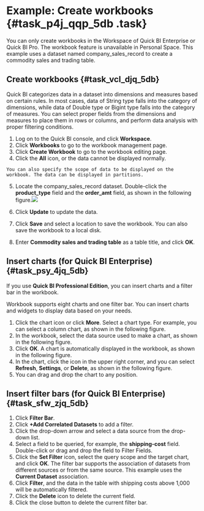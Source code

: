 # Example: Create workbooks {#task_p4j_qqp_5db .task}

You can only create workbooks in the Workspace of Quick BI Enterprise or Quick BI Pro. The workbook feature is unavailable in Personal Space. This example uses a dataset named company\_sales\_record to create a commodity sales and trading table.

## Create workbooks {#task_vcl_djq_5db}

Quick BI categorizes data in a dataset into dimensions and measures based on certain rules. In most cases, data of String type falls into the category of dimensions, while data of Double type or Bigint type falls into the category of measures. You can select proper fields from the dimensions and measures to place them in rows or columns, and perform data analysis with proper filtering conditions.

1.  Log on to the Quick BI console, and click **Workspace**. 
2.  Click **Workbooks** to go to the workbook management page. 
3.   Click **Create Workbook** to go to the workbook editing page. 
4.   Click the **All** icon, or the data cannot be displayed normally. 

    You can also specify the scope of data to be displayed on the workbook. The data can be displayed in partitions.

5.  Locate the company\_sales\_record dataset. Double-click the **product\_type** field and the **order\_amt** field, as shown in the following figure.![](http://static-aliyun-doc.oss-cn-hangzhou.aliyuncs.com/assets/img/9078/15502129326296_en-US.png)

 
6.   Click **Update** to update the data. 
7.   Click **Save** and select a location to save the workbook. You can also save the workbook to a local disk.
8.  Enter **Commodity sales and trading table** as a table title, and click **OK**. 

## Insert charts \(for Quick BI Enterprise\) {#task_psy_4jq_5db}

If you use **Quick BI Professional Edition**, you can insert charts and a filter bar in the workbook.

Workbook supports eight charts and one filter bar. You can insert charts and widgets to display data based on your needs.

1.  Click the chart icon or click **More**. Select a chart type. For example, you can select a column chart, as shown in the following figure. 
2.  In the workbook, select the data source used to make a chart, as shown in the following figure. 
3.  Click **OK**. A chart is automatically displayed in the workbook, as shown in the following figure. 
4.  In the chart, click the icon in the upper right corner, and you can select **Refresh**, **Settings**, or **Delete**, as shown in the following figure. 
5.   You can drag and drop the chart to any position. 

## Insert filter bars \(for Quick BI Enterprise\) {#task_sfw_zjq_5db}

1.  Click **Filter Bar**. 
2.  Click **+Add Correlated Datasets** to add a filter. 
3.   Click the drop-down arrow and select a data source from the drop-down list. 
4.  Select a field to be queried, for example, the **shipping-cost** field. Double-click or drag and drop the field to Filter Fields. 
5.  Click the **Set Filter** icon, select the query scope and the target chart, and click **OK**. The filter bar supports the association of datasets from different sources or from the same source. This example uses the **Current Dataset** association.
6.   Click **Filter**, and the data in the table with shipping costs above 1,000 will be automatically filtered. 
7.  Click the **Delete** icon to delete the current field. 
8.  Click the close button to delete the current filter bar. 

